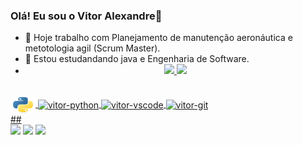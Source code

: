 ### Olá! Eu sou o Vitor Alexandre👋


- 🔭 Hoje trabalho com Planejamento de manutenção aeronáutica  e metotologia agil (Scrum Master).
- 🌱 Estou estudandando java e Engenharia de Software.
- <div align="center">
  <a href="https://github.com/vitorfortis">
  <img height="160em" src="https://github-readme-stats.vercel.app/api?username=vitorfortis&show_icons=true&theme=dark&include_all_commits=true&count_private=true"/>
  <img height="160em" src="https://github-readme-stats.vercel.app/api/top-langs/?username=vitorfortis&layout=compact&langs_count=7&theme=dark"/>
</div>
  
 <div style="display: inline_block"><br>
  <img align="center" alt="vitor-Python" height="30" width="40" src="https://raw.githubusercontent.com/devicons/devicon/master/icons/python/python-original.svg">
   <img align="center" alt="vitor-python" height="30" width="40" 
        src="https://cdn.jsdelivr.net/gh/devicons/devicon/icons/java/java-original-wordmark.svg">
   <img align="center" alt="vitor-vscode" height="30" width="40" 
        src="https://cdn.jsdelivr.net/gh/devicons/devicon/icons/vscode/vscode-original-wordmark.svg">
    <img align="center" alt="vitor-git" height="30" width="40" 
        src="https://cdn.jsdelivr.net/gh/devicons/devicon/icons/git/git-original-wordmark.svg">
</div>
  ##
  
  <div>
  <a href="https://instagram.com/vitorfortis" target="_blank"><img src="https://img.shields.io/badge/-Instagram-%23E4405F?style=for-the-badge&logo=instagram&logoColor=white" target="_blank"></a>
  <a href = "mailto:vitoralexandre.ei@gmail.com"><img src="https://img.shields.io/badge/-Gmail-%23333?style=for-the-badge&logo=gmail&logoColor=white" target="_blank"></a>
  <a href="https://www.linkedin.com/in/in/vitor-alexandre-7a9987153/" target="_blank"><img src="https://img.shields.io/badge/-LinkedIn-%230077B5?style=for-the-badge&logo=linkedin&logoColor=white" target="_blank"></a> 
 
  
